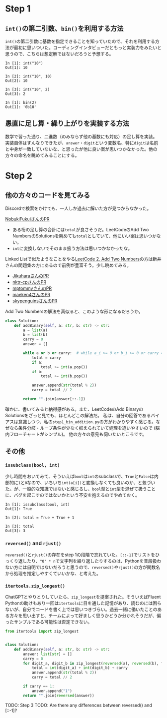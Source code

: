 # Step 1

## `int()`の第二引数、`bin()`を利用する方法

`int()`の第二引数に基数を指定できることを知っていたので、それを利用する方法が最初に思いついた。コーディングインタビューだともっと実装力をみたいと思うので、こちらは想定解ではないだろうと予想する。

```
In [1]: int("10")
Out[1]: 10

In [2]: int("10", 10)
Out[2]: 10

In [3]: int("10", 2)
Out[3]: 2
```

```
In [1]: bin(2)
Out[1]: '0b10'
```

## 愚直に足し算・繰り上がりを実装する方法

数学で習った通り、二進数（のみならず他の基数にも対応）の足し算を実装。
実装自体はすんなりできたが、`answer`・`digit`という変数名、特に`digit`は名前と中身が一致していないな、と思ったが他に良い案が思いつかなかった。他の方々の命名を眺めてみることにする。

# Step 2

## 他の方々のコードを見てみる

Discordで検索をかけても、一人しか過去に解いた方が見つからなかった。

[NobukiFukuiさんのPR](https://github.com/NobukiFukui/Grind75-ProgrammingTraining/pull/35)
- ある桁の足し算の合計には`total`が良さそうだ。LeetCodeのAdd Two NumbersのSolutionsを眺めても`total`としていて、他にいい案は思いつかない。
- `int`に変換しないでそのまま扱う方法は思いつかなかったな。

Linked Listで似たようなことをやる[LeetCode 2. Add Two Numbers](https://leetcode.com/problems/add-two-numbers/description/)の方は新井さんの問題集の方にあるので前例が豊富そう。少し眺めてみる。

- [JikuharaさんのPR](https://github.com/Jikuhara/LeetCode/pull/11)
- [nktr-cpさんのPR](https://github.com/nktr-cp/leetcode/pull/6)
- [mptommyさんのPR](https://github.com/mptommy/coding-practice/pull/5)
- [maeken4さんのPR](https://github.com/maeken4/Arai60/pull/5)
- [skypenguinsさんのPR](https://github.com/skypenguins/coding-practice/pull/2)

Add Two Numbersの解法を真似ると、このような形になるだろうか。

```python
class Solution:
    def addBinary(self, a: str, b: str) -> str:
        a = list(a)
        b = list(b)
        carry = 0
        answer = []

        while a or b or carry:  # while a_i >= 0 or b_i >= 0 or carry == 1 として使用スペースを少なく抑える方法もあり
            total = carry
            if a:
                total += int(a.pop())
            if b:
                total += int(b.pop())

            answer.append(str(total % 2))
            carry = total // 2

        return "".join(answer[::-1])
```

確かに、書いてみると納得感がある。また、LeetCodeのAdd BinaryのSolutionsをざっと見ても、ほとんどこの解法だ。
私は、自分の回答であるバイアスは意識しつつ、私の`step1_bin_addition.py`の方がわかりやすく感じる。なぜなら条件分岐・ループ条件が少なく抑えられていて処理を追いやすいので (脳内フローチャートがシンプル)。
他の方々の意見も伺いたいところです。

## その他

### `issubclass(bool, int)`

少し時間をおいてみて、そういえば`bool`は`int`のsubclassで、`True`と`False`は内部的に`1`と`0`なので、いちいち`int(a[i])`と変換しなくても良いのか、と気づいた。が、一般的な知識ではないと感じるし、`bool`型と`int`型を混ぜて扱うことに、バグを起こすのではないかという不安を抱えるのでやめておく。

```
In [1]: issubclass(bool, int)
Out[1]: True

In [2]: total = True + True + 1

In [3]: total
Out[3]: 3
```

### `reversed()` and `rjust()`

`reversed()`と`rjust()`の存在をstep 1の段階で忘れていた。`[::-1]`でリストをひっくり返したり、`"0" * n`で文字列を繰り返したりするのは、Pythonを普段扱わない方には自明ではないだろうと思うので、`reversed()`や`rjust()`の方が関数名から処理を推定しやすくていいかな、と考えた。

### `itertools.zip_longest()`

ChatGPTとやりとりしていたら、`zip_longest`を提案された。そういえばFluent Pythonの助けもあり一回は`itertools`に目を通した記憶があり、読むのには困らないが、自分でコードを書く上では思いつきづらい。過去一緒に働いたことのある方々を思い出すと、チームによって好ましく思うかどうか分かれそうだが、偏ったサンプルである可能性は否定できない。

```python
from itertools import zip_longest


class Solution:
    def addBinary(self, a: str, b: str) -> str:
        answer: list[str] = []
        carry = 0
        for digit_a, digit_b in zip_longest(reversed(a), reversed(b), fillvalue="0"):
            total = int(digit_a) + int(digit_b) + carry
            answer.append(str(total % 2))
            carry = total // 2

        if carry == 1:
            answer.append("1")
        return "".join(reversed(answer))
```

TODO: Step 3
TODO: Are there any differences between reversed() and [::-1]?
